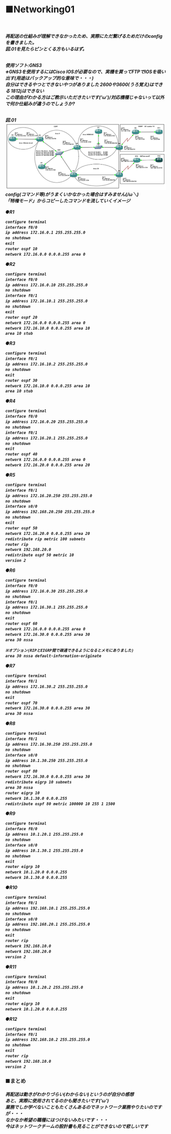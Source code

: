 <h1>■Networking01</h1><br>
<h5>再配送の仕組みが理解できなかったため、実際にただ繋げるためだけのconfigを書きました。<br>図.01を見たらピンとくる方もいるはず。<br><br>

使用ソフト:GNS3<br>
※GNS3を使用するにはCisco IOSが必要なので、実機を買ってFTPでIOSを吸い出す(用途はバックアップ的な意味で・・・)<br>
自分はできるやつとできないやつがありました 2600や3600(うろ覚え)はできる 1812jはできない<br>
この理由がわかる方はご教示いただきたいです\(*'ω'*)/対応機種じゃないって以外で何か仕組みが違うのでしょうか?<br><br>

図.01<br>
<img src="https://raw.githubusercontent.com/sola-akiduki/networking_info/master/NetworkConfig/images/Networking01.PNG"><br>config(コマンド等)がうまくいかなかった場合はすみません(/ω＼)<br>
「特権モード」からコピーしたコマンドを流していくイメージ<br><br>
●R1
```html
configure terminal
interface f0/0
ip address 172.16.0.1 255.255.255.0
no shutdown
exit
router ospf 10
network 172.16.0.0 0.0.0.255 area 0
```
●R2
```html
configure terminal
interface f0/0
ip address 172.16.0.10 255.255.255.0
no shutdown
interface f0/1
ip address 172.16.10.1 255.255.255.0
no shutdown
exit
router ospf 20
network 172.16.0.0 0.0.0.255 area 0
network 172.16.10.0 0.0.0.255 area 10
area 10 stub
```
●R3
```html
configure terminal
interface f0/1
ip address 172.16.10.2 255.255.255.0
no shutdown
exit
router ospf 30
network 172.16.10.0 0.0.0.255 area 10
area 10 stub
```
●R4
```html
configure terminal
interface f0/0
ip address 172.16.0.20 255.255.255.0
no shutdown
interface f0/1 
ip address 172.16.20.1 255.255.255.0
no shutdown
exit
router ospf 40
network 172.16.0.0 0.0.0.255 area 0
network 172.16.20.0 0.0.0.255 area 20
```
●R5
```html
configure terminal
interface f0/1
ip address 172.16.20.250 255.255.255.0
no shutdown
interface s0/0
ip address 192.168.20.250 255.255.255.0
no shutdown
exit
router ospf 50
network 172.16.20.0 0.0.0.255 area 20
redistribute rip metric 100 subnets
router rip
network 192.168.20.0
redistribute ospf 50 metric 10
version 2
```
●R6
```html
configure terminal
interface f0/0
ip address 172.16.0.30 255.255.255.0
no shutdown
interface f0/1
ip address 172.16.30.1 255.255.255.0
no shutdown
exit
router ospf 60
network 172.16.0.0 0.0.0.255 area 0
network 172.16.30.0 0.0.0.255 area 30
area 30 nssa

※オプション(RIPとEIGRP間で疎通できるようになるとメモにありました)
area 30 nssa default-information-originate
```
●R7
```html
configure terminal
interface f0/1
ip address 172.16.30.2 255.255.255.0
no shutdown
exit
router ospf 70
network 172.16.30.0 0.0.0.255 area 30
area 30 nssa
```
●R8
```html
configure terminal
interface f0/1
ip address 172.16.30.250 255.255.255.0
no shutdown
interface s0/0
ip address 10.1.30.250 255.255.255.0
no shutdown
router ospf 80
network 172.16.30.0 0.0.0.255 area 30
redistribute eigrp 10 subnets
area 30 nssa
router eigrp 10
network 10.1.30.0 0.0.0.255
redistribute ospf 80 metric 100000 10 255 1 1500
```
●R9
```html
configure terminal
interface f0/0
ip address 10.1.20.1 255.255.255.0
no shutdown
interface s0/0
ip address 10.1.30.1 255.255.255.0
no shutdown
exit
router eigrp 10
network 10.1.20.0 0.0.0.255
network 10.1.30.0 0.0.0.255
```
●R10
```html
configure terminal
interface f0/1
ip address 192.168.10.1 255.255.255.0
no shutdown
interface s0/0
ip address 192.168.20.1 255.255.255.0
no shutdown
exit
router rip
network 192.168.10.0
network 192.168.20.0
version 2
```
●R11
```html
configure terminal
interface f0/0
ip address 10.1.20.2 255.255.255.0
no shutdown
exit
router eigrp 10
network 10.1.20.0 0.0.0.255
```
●R12
```html
configure terminal
interface f0/1
ip address 192.168.10.2 255.255.255.0
no shutdown
exit
router rip
network 192.168.10.0
version 2
```

</h5><h3>■まとめ</h3><h5><p>
再配送は動きがわかりづらい(わからない)というのが自分の感想<br>
あと、実際に使用されてるのかも聞きたいです('ω')<br>
業務でしか学べないこともたくさんあるのでネットワーク業務やりたいのですが・・・<br>
なかなか希望の職種にはつけないみたいです・・・<br>
今はネットワークチームの設計書も見ることができないので悲しいです



